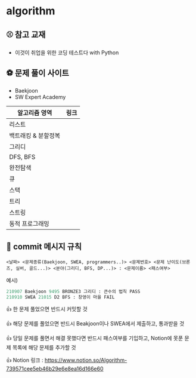 # algorithm
## ⚾ 참고 교재

- 이것이 취업을 위한 코딩 테스트다 with Python



## ⚽ 문제 풀이 사이트

- Baekjoon
- SW Expert Academy



| 알고리즘 영역       | 링크 |
| ------------------- | ---- |
| 리스트              |      |
| 백트래킹 & 분할정복 |      |
| 그리디              |      |
| DFS, BFS            |      |
| 완전탐색            |      |
| 큐                  |      |
| 스택                |      |
| 트리                |      |
| 스트링              |      |
| 동적 프로그래밍     |      |



## 🍕 commit 메시지 규칙

`<날짜> <문제종류(Baekjoon, SWEA, programmers..)> <문제번호> <문제 난이도(브론즈, 실버, 골드...)> <분야(그리디, BFS, DP...)> : <문제이름> <패스여부>`  

예시)

```python
210907 Baekjoon 9495 BRONZE3 그리디 : 큰수의 법칙 PASS
210910 SWEA 21015 D2 BFS : 창영이 마을 FAIL
```

👍 한 문제 풀었으면 반드시 커밋할 것

👍 해당 문제를 풀었으면 반드시 Beakjoon이나 SWEA에서 제출하고, 통과받을 것

👍 당일 문제를 풀면서 해결 못했다면 반드시 패스여부를 기입하고, Notion에 못푼 문제 목록에 해당 문제를 추가할 것

👍 Notion 링크 : https://www.notion.so/Algorithm-739571cee5eb46b29e6e8ea16d166e60





